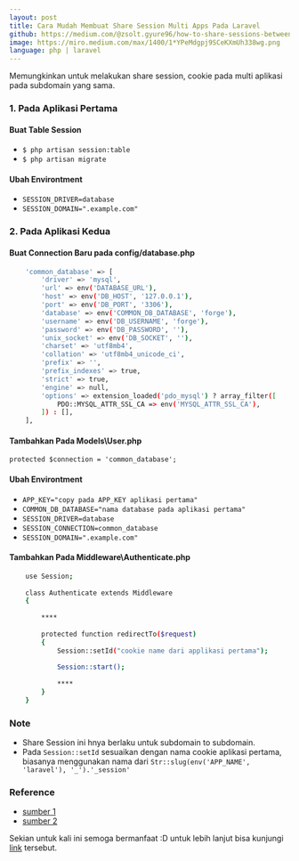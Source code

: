 ```yaml
---
layout: post
title: Cara Mudah Membuat Share Session Multi Apps Pada Laravel
github: https://medium.com/@zsolt.gyure96/how-to-share-sessions-between-two-laravel-applications-4b9d061fa599
image: https://miro.medium.com/max/1400/1*YPeMdgpj9SCeKXmUh338wg.png
language: php | laravel
---
```


Memungkinkan untuk melakukan share session, cookie pada multi aplikasi pada subdomain yang sama.

### 1. Pada Aplikasi Pertama

#### Buat Table Session
- `$ php artisan session:table`
- `$ php artisan migrate`

#### Ubah Environtment
- `SESSION_DRIVER=database`
- `SESSION_DOMAIN=".example.com"`

### 2. Pada Aplikasi Kedua

#### Buat Connection Baru pada config/database.php
```bash
    'common_database' => [
        'driver' => 'mysql',
        'url' => env('DATABASE_URL'),
        'host' => env('DB_HOST', '127.0.0.1'),
        'port' => env('DB_PORT', '3306'),
        'database' => env('COMMON_DB_DATABASE', 'forge'),
        'username' => env('DB_USERNAME', 'forge'),
        'password' => env('DB_PASSWORD', ''),
        'unix_socket' => env('DB_SOCKET', ''),
        'charset' => 'utf8mb4',
        'collation' => 'utf8mb4_unicode_ci',
        'prefix' => '',
        'prefix_indexes' => true,
        'strict' => true,
        'engine' => null,
        'options' => extension_loaded('pdo_mysql') ? array_filter([
            PDO::MYSQL_ATTR_SSL_CA => env('MYSQL_ATTR_SSL_CA'),
        ]) : [],
    ],
```

#### Tambahkan Pada Models\User.php
`protected $connection = 'common_database';`

#### Ubah Environtment
- `APP_KEY="copy pada APP_KEY aplikasi pertama"`
- `COMMON_DB_DATABASE="nama database pada aplikasi pertama"`
- `SESSION_DRIVER=database`
- `SESSION_CONNECTION=common_database`
- `SESSION_DOMAIN=".example.com"`

#### Tambahkan Pada Middleware\Authenticate.php
```bash
    use Session;
    
    class Authenticate extends Middleware
    {
        
        ****
        
        protected function redirectTo($request)
        {
            Session::setId("cookie name dari applikasi pertama");
            
            Session::start();
            
            ****
        }
    }
```

### Note

- Share Session ini hnya berlaku untuk subdomain to subdomain.
- Pada `Session::setId` sesuaikan dengan nama cookie aplikasi pertama, biasanya menggunakan nama dari `Str::slug(env('APP_NAME', 'laravel'), '_').'_session'`

### Reference

- [sumber 1](https://medium.com/@zsolt.gyure96/how-to-share-sessions-between-two-laravel-applications-4b9d061fa599)
- [sumber 2](https://stackoverflow.com/questions/26821648/laravel-share-session-data-over-multiple-domains)

Sekian untuk kali ini semoga bermanfaat :D untuk lebih lanjut bisa kunjungi [link](https://medium.com/@zsolt.gyure96/how-to-share-sessions-between-two-laravel-applications-4b9d061fa599) tersebut.
